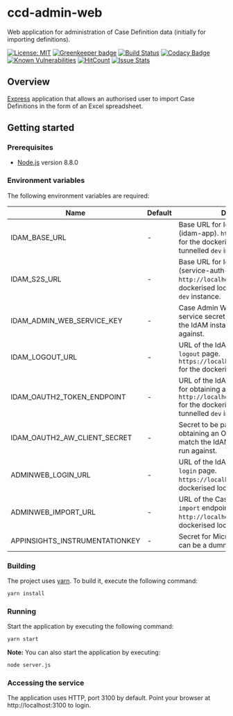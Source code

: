 # ccd-admin-web
Web application for administration of Case Definition data (initially for importing definitions).

[![License: MIT](https://img.shields.io/badge/License-MIT-yellow.svg)](https://opensource.org/licenses/MIT)
[![Greenkeeper badge](https://badges.greenkeeper.io/hmcts/ccd-admin-web.svg)](https://greenkeeper.io/)
[![Build Status](https://travis-ci.org/hmcts/ccd-admin-web.svg?branch=master)](https://travis-ci.org/hmcts/ccd-admin-web)
[![Codacy Badge](https://api.codacy.com/project/badge/Grade/5c0dfce11536414bb2e35ad15b010875)](https://www.codacy.com/app/adr1ancho/ccd-admin-web?utm_source=github.com&amp;utm_medium=referral&amp;utm_content=hmcts/ccd-admin-web&amp;utm_campaign=Badge_Grade)
[![Known Vulnerabilities](https://snyk.io/test/github/hmcts/ccd-admin-web/badge.svg)](https://snyk.io/test/github/hmcts/ccd-admin-web)
[![HitCount](http://hits.dwyl.io/hmcts/ccd-admin-web.svg)](#ccd-admin-web)
[![Issue Stats](http://issuestats.com/github/hmcts/ccd-admin-web/badge/pr)](http://issuestats.com/github/hmcts/ccd-admin-web)


## Overview
[Express](http://expressjs.com) application that allows an authorised user to import Case Definitions in the form of an Excel spreadsheet.

## Getting started

### Prerequisites
- [Node.js](https://nodejs.org/en) version 8.8.0

### Environment variables

The following environment variables are required:

| Name | Default | Description |
|------|---------|-------------|
| IDAM_BASE_URL | - | Base URL for IdAM's User API service (idam-app). `http://localhost:4501` for the dockerised local instance or tunnelled `dev` instance. |
| IDAM_S2S_URL | - | Base URL for IdAM's S2S API service (service-auth-provider). `http://localhost:4502` for the dockerised local instance or tunnelled `dev` instance. |
| IDAM_ADMIN_WEB_SERVICE_KEY | - | Case Admin Web's IdAM S2S micro-service secret key. This must match the IdAM instance it's being run against. |
| IDAM_LOGOUT_URL | - | URL of the IdAM Authentication Web `logout` page. `https://localhost:3501/login/logout` for the dockerised local instance. |
| IDAM_OAUTH2_TOKEN_ENDPOINT | - | URL of the IdAM OAuth2 API endpoint for obtaining an OAuth2 token. `http://localhost:4501/oauth2/token` for the dockerised local instance or tunnelled `dev` instance. |
| IDAM_OAUTH2_AW_CLIENT_SECRET | - | Secret to be passed to IdAM when obtaining an OAuth2 token. This must match the IdAM instance it's being run against. |
| ADMINWEB_LOGIN_URL | - | URL of the IdAM Authentication Web `login` page. `https://localhost:3501/login` for the dockerised local instance. |
| ADMINWEB_IMPORT_URL | - | URL of the Case Definition Store API `import` endpoint. `http://localhost:4451/import` for the dockerised local instance. |
| APPINSIGHTS_INSTRUMENTATIONKEY | - | Secret for Microsoft Insights logging, can be a dummy string in local. |

### Building

The project uses [yarn](https://yarnpkg.com/lang/en/). To build it, execute the following command:
```bash
yarn install
```

### Running

Start the application by executing the following command:
```bash
yarn start
```

**Note:** You can also start the application by executing:
```bash
node server.js
```

### Accessing the service

The application uses HTTP, port 3100 by default. Point your browser at http://localhost:3100 to login.
